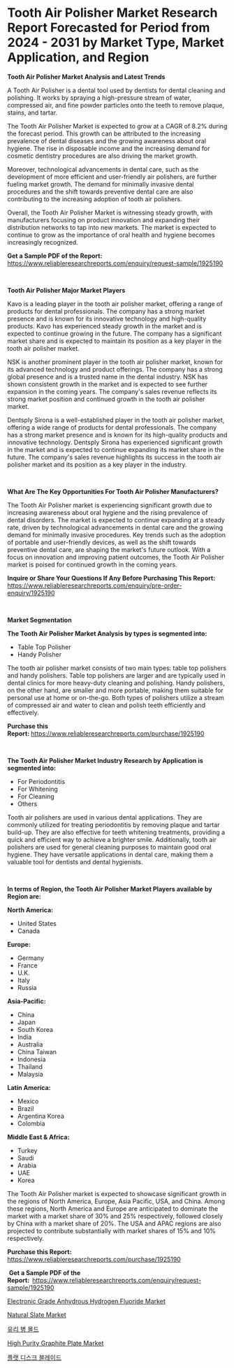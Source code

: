 <p><h1>Tooth Air Polisher Market Research Report Forecasted for Period from 2024 -  2031 by Market Type, Market Application, and Region</h1></p><p><strong>Tooth Air Polisher Market Analysis and Latest Trends</strong></p>
<p><p>A Tooth Air Polisher is a dental tool used by dentists for dental cleaning and polishing. It works by spraying a high-pressure stream of water, compressed air, and fine powder particles onto the teeth to remove plaque, stains, and tartar.</p><p>The Tooth Air Polisher Market is expected to grow at a CAGR of 8.2% during the forecast period. This growth can be attributed to the increasing prevalence of dental diseases and the growing awareness about oral hygiene. The rise in disposable income and the increasing demand for cosmetic dentistry procedures are also driving the market growth.</p><p>Moreover, technological advancements in dental care, such as the development of more efficient and user-friendly air polishers, are further fueling market growth. The demand for minimally invasive dental procedures and the shift towards preventive dental care are also contributing to the increasing adoption of tooth air polishers.</p><p>Overall, the Tooth Air Polisher Market is witnessing steady growth, with manufacturers focusing on product innovation and expanding their distribution networks to tap into new markets. The market is expected to continue to grow as the importance of oral health and hygiene becomes increasingly recognized.</p></p>
<p><strong>Get a Sample PDF of the Report:&nbsp;</strong> <a href="https://www.reliableresearchreports.com/enquiry/request-sample/1925190">https://www.reliableresearchreports.com/enquiry/request-sample/1925190</a></p>
<p>&nbsp;</p>
<p><strong>Tooth Air Polisher Major Market Players</strong></p>
<p><p>Kavo is a leading player in the tooth air polisher market, offering a range of products for dental professionals. The company has a strong market presence and is known for its innovative technology and high-quality products. Kavo has experienced steady growth in the market and is expected to continue growing in the future. The company has a significant market share and is expected to maintain its position as a key player in the tooth air polisher market.</p><p>NSK is another prominent player in the tooth air polisher market, known for its advanced technology and product offerings. The company has a strong global presence and is a trusted name in the dental industry. NSK has shown consistent growth in the market and is expected to see further expansion in the coming years. The company's sales revenue reflects its strong market position and continued growth in the tooth air polisher market.</p><p>Dentsply Sirona is a well-established player in the tooth air polisher market, offering a wide range of products for dental professionals. The company has a strong market presence and is known for its high-quality products and innovative technology. Dentsply Sirona has experienced significant growth in the market and is expected to continue expanding its market share in the future. The company's sales revenue highlights its success in the tooth air polisher market and its position as a key player in the industry.</p></p>
<p>&nbsp;</p>
<p><strong>What Are The Key Opportunities For Tooth Air Polisher Manufacturers?</strong></p>
<p><p>The Tooth Air Polisher market is experiencing significant growth due to increasing awareness about oral hygiene and the rising prevalence of dental disorders. The market is expected to continue expanding at a steady rate, driven by technological advancements in dental care and the growing demand for minimally invasive procedures. Key trends such as the adoption of portable and user-friendly devices, as well as the shift towards preventive dental care, are shaping the market's future outlook. With a focus on innovation and improving patient outcomes, the Tooth Air Polisher market is poised for continued growth in the coming years.</p></p>
<p><strong>Inquire or Share Your Questions If Any Before Purchasing This Report:</strong> <a href="https://www.reliableresearchreports.com/enquiry/pre-order-enquiry/1925190">https://www.reliableresearchreports.com/enquiry/pre-order-enquiry/1925190</a></p>
<p>&nbsp;</p>
<p><strong>Market Segmentation</strong></p>
<p><strong>The Tooth Air Polisher Market Analysis by types is segmented into:</strong></p>
<p><ul><li>Table Top Polisher</li><li>Handy Polisher</li></ul></p>
<p><p>The tooth air polisher market consists of two main types: table top polishers and handy polishers. Table top polishers are larger and are typically used in dental clinics for more heavy-duty cleaning and polishing. Handy polishers, on the other hand, are smaller and more portable, making them suitable for personal use at home or on-the-go. Both types of polishers utilize a stream of compressed air and water to clean and polish teeth efficiently and effectively.</p></p>
<p><strong>Purchase this Report:&nbsp;</strong><a href="https://www.reliableresearchreports.com/purchase/1925190">https://www.reliableresearchreports.com/purchase/1925190</a></p>
<p>&nbsp;</p>
<p><strong>The Tooth Air Polisher Market Industry Research by Application is segmented into:</strong></p>
<p><ul><li>For Periodontitis</li><li>For Whitening</li><li>For Cleaning</li><li>Others</li></ul></p>
<p><p>Tooth air polishers are used in various dental applications. They are commonly utilized for treating periodontitis by removing plaque and tartar build-up. They are also effective for teeth whitening treatments, providing a quick and efficient way to achieve a brighter smile. Additionally, tooth air polishers are used for general cleaning purposes to maintain good oral hygiene. They have versatile applications in dental care, making them a valuable tool for dentists and dental hygienists.</p></p>
<p>&nbsp;</p>
<p><strong>In terms of Region, the Tooth Air Polisher Market Players available by Region are:</strong></p>
<p>
    <p> <strong> North America: </strong>
        <ul>
            <li>United States</li>
            <li>Canada</li>
        </ul>
        </p> 
    <p> <strong> Europe: </strong>
        <ul>
            <li>Germany</li>
            <li>France</li>
            <li>U.K.</li>
            <li>Italy</li>
            <li>Russia</li>
        </ul>
        </p> 
    <p> <strong> Asia-Pacific: </strong>
        <ul>
            <li>China</li>
            <li>Japan</li>
            <li>South Korea</li>
            <li>India</li>
            <li>Australia</li>
            <li>China Taiwan</li>
            <li>Indonesia</li>
            <li>Thailand</li>
            <li>Malaysia</li>
        </ul>
        </p> 
    <p> <strong> Latin America: </strong>
        <ul>
            <li>Mexico</li>
            <li>Brazil</li>
            <li>Argentina Korea</li>
            <li>Colombia</li>
        </ul>
        </p> 
    <p> <strong> Middle East & Africa: </strong>
        <ul>
            <li>Turkey</li>
            <li>Saudi</li>
            <li>Arabia</li>
            <li>UAE</li>
            <li>Korea</li>
        </ul>
    </p>
    </p>
<p><p>The Tooth Air Polisher market is expected to showcase significant growth in the regions of North America, Europe, Asia Pacific, USA, and China. Among these regions, North America and Europe are anticipated to dominate the market with a market share of 30% and 25% respectively, followed closely by China with a market share of 20%. The USA and APAC regions are also projected to contribute substantially with market shares of 15% and 10% respectively.</p></p>
<p><strong>Purchase this Report: </strong><a href="https://www.reliableresearchreports.com/purchase/1925190">https://www.reliableresearchreports.com/purchase/1925190</a></p>
<p>&nbsp;<strong>Get a Sample PDF of the Report:&nbsp;&nbsp;</strong><a href="https://www.reliableresearchreports.com/enquiry/request-sample/1925190">https://www.reliableresearchreports.com/enquiry/request-sample/1925190</a></p>
<p><strong></strong></p>
<p><p><a href="https://picayune-night-cbd.notion.site/Electronic-Grade-Anhydrous-Hydrogen-Fluoride-Market-Size-and-Examines-its-Market-Scope-with-a-Prim-e5120770be9546849b415268bbdf5695">Electronic Grade Anhydrous Hydrogen Fluoride Market</a></p><p><a href="https://view.publitas.com/reportprime-1/natural-slate-market-size-global-industry-overview-market-segmentation-and-forecast-2024-to-2031/">Natural Slate Market</a></p><p><a href="https://medium.com/@cliftonfisher9067/%EC%9C%A0%EB%A6%AC%EB%B3%91-%EC%84%B1%ED%98%95-%EB%AA%B0%EB%93%9C-%EC%8B%9C%EC%9E%A5-%EA%B2%BD%EC%9F%81-%EB%B6%84%EC%84%9D-%EC%8B%9C%EC%9E%A5-%EB%8F%99%ED%96%A5-%EB%B0%8F-2031%EB%85%84%EA%B9%8C%EC%A7%80%EC%9D%98-%EC%98%88%EC%B8%A1-f06d72b393be">유리 병 몰드</a></p><p><a href="https://view.publitas.com/reportprime-1/high-purity-graphite-plate-market-size-evaluating-its-market-trends-growth-and-projections-2024-2031/">High Purity Graphite Plate Market</a></p><p><a href="https://medium.com/@cliftonfisher9067/%ED%8F%89%ED%8F%89%ED%95%9C-%EB%94%94%EC%8A%A4%ED%81%AC-%EB%B8%94%EB%A0%88%EC%9D%B4%EB%93%9C-%EC%8B%9C%EC%9E%A5-%EB%B6%84%EC%84%9D-%EA%B8%80%EB%A1%9C%EB%B2%8C-%EC%82%B0%EC%97%85-%EC%A0%84%EB%A7%9D%EA%B3%BC-%EC%98%88%EC%B8%A1-2024%EB%85%84%EB%B6%80%ED%84%B0-2031%EB%85%84%EA%B9%8C%EC%A7%80-7b0984bdce16">플랫 디스크 블레이드</a></p></p>